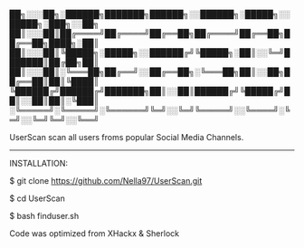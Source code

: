

██╗░░░██╗░██████╗███████╗██████╗░░██████╗░█████╗░░█████╗░███╗░░██╗
██║░░░██║██╔════╝██╔════╝██╔══██╗██╔════╝██╔══██╗██╔══██╗████╗░██║
██║░░░██║╚█████╗░█████╗░░██████╔╝╚█████╗░██║░░╚═╝███████║██╔██╗██║
██║░░░██║░╚═══██╗██╔══╝░░██╔══██╗░╚═══██╗██║░░██╗██╔══██║██║╚████║
╚██████╔╝██████╔╝███████╗██║░░██║██████╔╝╚█████╔╝██║░░██║██║░╚███║
░╚═════╝░╚═════╝░╚══════╝╚═╝░░╚═╝╚═════╝░░╚════╝░╚═╝░░╚═╝╚═╝░░╚══╝
   
   
   UserScan scan all users froms popular Social Media Channels. 
   
 ----------------------------------------------------

  INSTALLATION:

  $ git clone https://github.com/Nella97/UserScan.git
  
  $ cd UserScan
  
  $ bash finduser.sh



Code was optimized from XHackx & Sherlock
